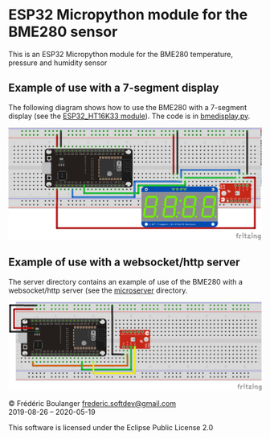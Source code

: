 # ESP32 Micropython module for the BME280 sensor
This is an ESP32 Micropython module for the BME280 temperature, pressure and humidity sensor

## Example of use with a 7-segment display
The following diagram shows how to use the BME280 with a 7-segment display (see the [ESP32_HT16K33 module](../HT16K33/)). The code is in [bmedisplay.py](bmedisplay.py).

<img width="800" src="BME_Display_bb.png"/>

## Example of use with a websocket/http server
The server directory contains an example of use of the BME280 with a websocket/http server (see the [microserver](../microserver/) directory.

<img width="800" src="BME_server_bb.png"/>

© Frédéric Boulanger <frederic.softdev@gmail.com>  
2019-08-26  – 2020-05-19

This software is licensed under the Eclipse Public License 2.0
